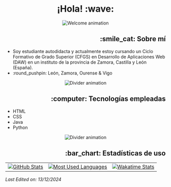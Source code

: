 <h1 align="center">¡Hola! :wave:</h1>

<p align="center">
  <img src="https://user-images.githubusercontent.com/73097560/115834477-dbab4500-a447-11eb-908a-139a6edaec5c.gif" alt="Welcome animation">
</p>

<h2 align="right">:smile_cat: Sobre mí</h2>
<ul>
  <li>Soy estudiante autodidacta y actualmente estoy cursando un Ciclo Formativo de Grado Superior (CFGS) en Desarrollo de Aplicaciones Web (DAW) en un instituto de la provincia de Zamora, Castilla y León (España).</li>
  <li>:round_pushpin: León, Zamora, Ourense & Vigo</li>
</ul>

<p align="center">
  <img src="https://user-images.githubusercontent.com/73097560/115834477-dbab4500-a447-11eb-908a-139a6edaec5c.gif" alt="Divider animation">
</p>

<h2 align="right">:computer: Tecnologías empleadas</h2>
<ul>
  <li>HTML</li>
  <li>CSS</li>
  <li>Java</li>
  <li>Python</li>
</ul>

<p align="center">
  <img src="https://user-images.githubusercontent.com/73097560/115834477-dbab4500-a447-11eb-908a-139a6edaec5c.gif" alt="Divider animation">
</p>

<h2 align="right">:bar_chart: Estadísticas de uso</h2>

<table align="center">
  <tr>
    <td align="center">
      <a href="https://github.com/anuraghazra/github-readme-stats">
        <img src="https://github-readme-stats.vercel.app/api?username=irenerodrod&hide=stars,issues&count_private=true&show_icons=true&theme=gotham" alt="GitHub Stats">
      </a>
    </td>
    <td align="center">
      <a href="https://github.com/anuraghazra/github-readme-stats">
        <img src="https://github-readme-stats.vercel.app/api/top-langs/?username=irenerodrod&layout=compact&theme=gotham" alt="Most Used Languages">
      </a>
    </td>
    <td align="center">
      <a href="https://github.com/anuraghazra/github-readme-stats">
        <img src="https://github-readme-stats.vercel.app/api/wakatime?username=irenerodrod" alt="Wakatime Stats">
      </a>
    </td>
  </tr>
</table>

_Last Edited on: 13/12/2024_
